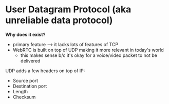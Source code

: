 # User Datagram Protocol (aka unreliable data protocol)

**Why does it exist?**
* primary feature --> it lacks lots of features of TCP
* WebRTC is built on top of UDP making it more relevant in today's world  
  + this makes sense b/c it's okay for a voice/video packet to not be delivered

UDP adds a few headers on top of IP:

* Source port
* Destination port
* Length
* Checksum



